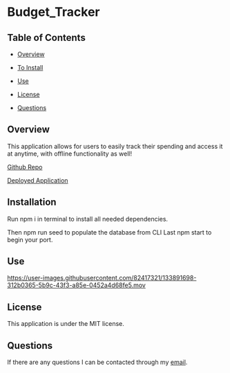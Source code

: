 # Budget_Tracker

## Table of Contents

* [Overview](#overview)

* [To Install](#installation)

* [Use](#use)

* [License](#license)

* [Questions](#questions)

## Overview

This application allows for users to easily track their spending and access it at anytime, with offline functionality as well!

[Github Repo](https://github.com/tloyzelle/Budget_Tracker)

[Deployed Application](https://budget-tracker-tloyzelle.herokuapp.com)

## Installation
Run npm i in terminal to install all needed dependencies. 

Then npm run seed to populate the database from CLI Last npm start to begin your port.

## Use

https://user-images.githubusercontent.com/82417321/133891698-312b0365-5b9c-43f3-a85e-0452a4d68fe5.mov

## License
This application is under the MIT license.

## Questions
If there are any questions I can be contacted through my [email](tloyzelle@gmail.com).
